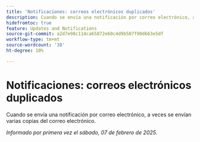 ```yaml
---
title: 'Notificaciones: correos electrónicos duplicados'
description: Cuando se envía una notificación por correo electrónico, a veces se envían varias copias del correo electrónico.
hidefromtoc: true
feature: Updates and Notifications
source-git-commit: a2d7e98c114ca65872e60c4d9b507f90d663e5df
workflow-type: tm+mt
source-wordcount: '38'
ht-degree: 10%

---
```


# Notificaciones: correos electrónicos duplicados

Cuando se envía una notificación por correo electrónico, a veces se envían varias copias del correo electrónico.

_Informado por primera vez el sábado, 07 de febrero de 2025._
